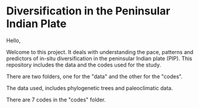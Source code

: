 # Diversification in the Peninsular Indian Plate
Hello,

Welcome to this project. It deals with understanding the pace, patterns and predictors of in-situ diversification in the peninsular Indian plate (PIP). This repository includes the data and the codes used for the study.

There are two folders, one for the "data" and the other for the "codes".

The data used, includes phylogenetic trees and paleoclimatic data.

There are 7 codes in the "codes" folder.
